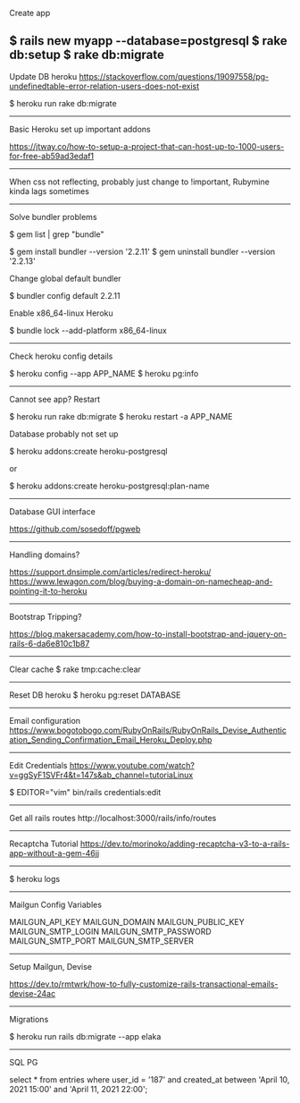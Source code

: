 Create app

$ rails new myapp --database=postgresql
$ rake db:setup
$ rake db:migrate
----------------------------------------------------------------------------

Update DB heroku
https://stackoverflow.com/questions/19097558/pg-undefinedtable-error-relation-users-does-not-exist

$ heroku run rake db:migrate

----------------------------------------------------------------------------

Basic Heroku set up important addons

https://jtway.co/how-to-setup-a-project-that-can-host-up-to-1000-users-for-free-ab59ad3edaf1

----------------------------------------------------------------------------
When css not reflecting, probably just change to !important, Rubymine kinda lags sometimes

----------------------------------------------------------------------------
Solve bundler problems

$ gem list | grep "bundle"

$ gem install bundler --version '2.2.11'
$ gem uninstall bundler --version '2.2.13'

Change global default bundler

$ bundler config default 2.2.11

Enable x86_64-linux Heroku

$ bundle lock --add-platform x86_64-linux

----------------------------------------------------------------------------
Check heroku config details

$ heroku config --app APP_NAME
$ heroku pg:info

----------------------------------------------------------------------------
Cannot see app? Restart 

$ heroku run rake db:migrate 
$ heroku restart -a APP_NAME


Database probably not set up


$ heroku addons:create heroku-postgresql 

or 

$ heroku addons:create heroku-postgresql:plan-name


----------------------------------------------------------------------------
Database GUI interface

https://github.com/sosedoff/pgweb

----------------------------------------------------------------------------
Handling domains?

https://support.dnsimple.com/articles/redirect-heroku/
https://www.lewagon.com/blog/buying-a-domain-on-namecheap-and-pointing-it-to-heroku


----------------------------------------------------------------------------
Bootstrap Tripping?

https://blog.makersacademy.com/how-to-install-bootstrap-and-jquery-on-rails-6-da6e810c1b87

----------------------------------------------------------------------------
Clear cache
$ rake tmp:cache:clear

----------------------------------------------------------------------------
Reset DB heroku
$ heroku pg:reset DATABASE

----------------------------------------------------------------------------
Email configuration
https://www.bogotobogo.com/RubyOnRails/RubyOnRails_Devise_Authentication_Sending_Confirmation_Email_Heroku_Deploy.php

----------------------------------------------------------------------------
Edit Credentials
https://www.youtube.com/watch?v=ggSyF1SVFr4&t=147s&ab_channel=tutoriaLinux

$ EDITOR="vim" bin/rails credentials:edit

----------------------------------------------------------------------------
Get all rails routes
http://localhost:3000/rails/info/routes

----------------------------------------------------------------------------
Recaptcha Tutorial
https://dev.to/morinoko/adding-recaptcha-v3-to-a-rails-app-without-a-gem-46jj

----------------------------------------------------------------------------
$ heroku logs

----------------------------------------------------------------------------
Mailgun Config Variables

MAILGUN_API_KEY
MAILGUN_DOMAIN
MAILGUN_PUBLIC_KEY
MAILGUN_SMTP_LOGIN
MAILGUN_SMTP_PASSWORD
MAILGUN_SMTP_PORT
MAILGUN_SMTP_SERVER

----------------------------------------------------------------------------
Setup Mailgun, Devise

https://dev.to/rmtwrk/how-to-fully-customize-rails-transactional-emails-devise-24ac

----------------------------------------------------------------------------
Migrations 

$ heroku run rails db:migrate --app elaka

----------------------------------------------------------------------------
SQL PG

select *
from entries
where user_id = '187' and created_at between 'April 10, 2021 15:00' and 'April 11, 2021 22:00';
